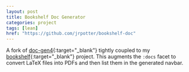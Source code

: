```yaml
---
layout: post
title: Bookshelf Doc Generator
categories: project
tags: [lean]
href: "https://github.com/jrpotter/bookshelf-doc"
---
```


A fork of [doc-gen4](https://github.com/leanprover/doc-gen4){:target="_blank"}
tightly coupled to my [bookshelf](https://github.com/jrpotter/bookshelf){:target="_blank"}
project. This augments the `:docs` facet to convert LaTeX files into PDFs and
then list them in the generated navbar.
